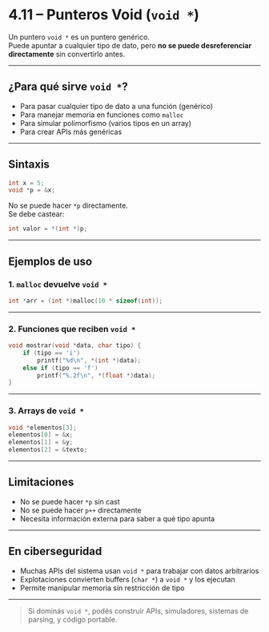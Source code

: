# 4.11 – Punteros Void (`void *`)

Un puntero `void *` es un puntero genérico.  
Puede apuntar a cualquier tipo de dato, pero **no se puede desreferenciar directamente** sin convertirlo antes.

---

## ¿Para qué sirve `void *`?

- Para pasar cualquier tipo de dato a una función (genérico)
- Para manejar memoria en funciones como `malloc`
- Para simular polimorfismo (varios tipos en un array)
- Para crear APIs más genéricas

---

## Sintaxis

```c
int x = 5;
void *p = &x;
```

No se puede hacer `*p` directamente.  
Se debe castear:

```c
int valor = *(int *)p;
```

---

## Ejemplos de uso

### 1. `malloc` devuelve `void *`

```c
int *arr = (int *)malloc(10 * sizeof(int));
```

---

### 2. Funciones que reciben `void *`

```c
void mostrar(void *data, char tipo) {
    if (tipo == 'i')
        printf("%d\n", *(int *)data);
    else if (tipo == 'f')
        printf("%.2f\n", *(float *)data);
}
```

---

### 3. Arrays de `void *`

```c
void *elementos[3];
elementos[0] = &x;
elementos[1] = &y;
elementos[2] = &texto;
```

---

## Limitaciones

- No se puede hacer `*p` sin cast
- No se puede hacer `p++` directamente
- Necesita información externa para saber a qué tipo apunta

---

## En ciberseguridad

- Muchas APIs del sistema usan `void *` para trabajar con datos arbitrarios
- Explotaciones convierten buffers (`char *`) a `void *` y los ejecutan
- Permite manipular memoria sin restricción de tipo

---

> Si dominás `void *`, podés construir APIs, simuladores, sistemas de parsing, y código portable.
